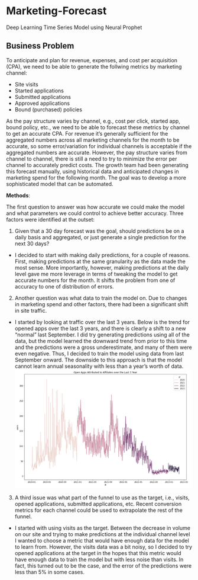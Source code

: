 # Marketing-Forecast
Deep Learning Time Series Model using Neural Prophet

<h2>Business Problem</h2> 
<p>To anticipate and plan for revenue, expenses, and cost per acquisition (CPA), we need to be able to generate the follwing metrics by marketing channel:</p>

- Site visits 
- Started applications 
- Submitted applications 
- Approved applications 
- Bound (purchased) policies 


As the pay structure varies by channel, e.g., cost per click, started app, bound policy, etc., we need to be able to forecast these metrics by channel to get an accurate CPA. For revenue it’s generally sufficient for the aggregated numbers across all marketing channels for the month to be accurate, so some error/variation for individual channels is acceptable if the aggregated numbers are accurate. However, the pay structure varies from channel to channel, there is still a need to try to minimize the error per channel to accurately predict costs.  The growth team had been generating this forecast manually, using historical data and anticipated changes in marketing spend for the following month. The goal was to develop a more sophisticated model that can be automated. 

<b>Methods</b>:

The first question to answer was how accurate we could make the model and what parameters we could control to achieve better accuracy.  Three factors were identified at the outset:
1.	Given that a 30 day forecast was the goal, should predictions be on a daily basis and aggregated, or just generate a single prediction for the next 30 days? 
- I decided to start with making daily predictions, for a couple of reasons.  First, making predictions at the same granularity as the data made the most sense.  More importantly, however,  making predictions at the daily level gave me more leverage in terms of tweaking the model to get accurate numbers for the month.  It shifts the problem from one of accuracy to one of distribution of errors.
2.	Another question was what data to train the model on.  Due to changes in marketing spend and other factors, there had been a significant shift in  site traffic.  
- I started by looking at traffic over the last 3 years.  Below is the trend for opened apps over the last 3 years, and there is clearly a shift to a new “normal” last September.  I did try generating predictions using all of the data, but the model learned the downward trend from prior to this time and the predictions were a gross underestimate, and many of them were even negative.  Thus, I decided to train the model using data from last September onward.  The downside to this approach is that the model cannot learn annual seasonality with less than a year’s worth of data.
![Site Visits over the Last Three Years](https://github.com/milansherman2/Marketing-Forecast/blob/main/Visit%20Volume.png)
3.	A third issue was what part of the funnel to use as the target, i.e., visits, opened applications, submitted applications, etc. Recent conversion metrics for each channel could be used to extrapolate the rest of the funnel. 
- I started with using visits as the target.  Between the decrease in volume on our site and trying to make predictions at the individual channel level I wanted to choose a metric that would have enough data for the model to learn from.  However, the visits data was a bit noisy, so I decided to try opened applications at the target in the hopes that this metric would have enough data to train the model but with less noise than visits.  In fact, this turned out to be the case, and the error of the predictions were less than 5% in some cases.


